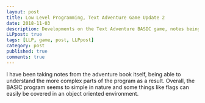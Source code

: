 ```yaml
---
layout: post
title: Low Level Programming, Text Adventure Game Update 2
date: 2018-11-03
description: Developments on the Text Adventure BASIC game, notes being taken from the book.
LLPpost: true
tags: [LLP, game, post, LLPpost]
category: post
published: true
comments: true
---
```

I have been taking notes from the adventure book itself, being able to understand the more complex parts of the program as a result. Overall, the BASIC program seems to simple in nature and some things like flags can easily be covered in an object oriented environment.